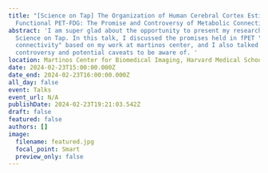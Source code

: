 ```yaml
---
title: "[Science on Tap] The Organization of Human Cerebral Cortex Estimated by
  Functional PET-FDG: The Promise and Controversy of Metabolic Connectivity"
abstract: 'I am super glad about the opportunity to present my research at
  Science on Tap. In this talk, I discussed the promises held in fPET "metabolic
  connectivity" based on my work at martinos center, and I also talked about the
  controversy and potential caveats to be aware of. '
location: Martinos Center for Biomedical Imaging, Harvard Medical Schoool
date: 2024-02-23T15:00:00.000Z
date_end: 2024-02-23T16:00:00.000Z
all_day: false
event: Talks
event_url: N/A
publishDate: 2024-02-23T19:21:03.542Z
draft: false
featured: false
authors: []
image:
  filename: featured.jpg
  focal_point: Smart
  preview_only: false
---
```

